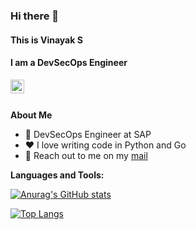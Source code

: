 ### Hi there 👋

#### This is Vinayak S
#### I am a DevSecOps Engineer


<a href="https://www.linkedin.com/in/vinayaks439/">
  <img align="left" alt="Vinayak's LinkedIN" width="22px" src="https://raw.githubusercontent.com/peterthehan/peterthehan/master/assets/linkedin.svg" />
</a>

<br />
<br />

**About Me**
- 💼 DevSecOps Engineer at SAP
- ❤️ I love writing code in Python and Go
- 💬 Reach out to me on my [mail](mailto:vinayaks439@gmail.com)

**Languages and Tools:**  


[![Anurag's GitHub stats](https://github-readme-stats.vercel.app/api?username=Vinayaks439&count_private=true&include_all_commits=true&hide=issues&show_icons=true&theme=cobalt&custom_title=Github%20Stats)](https://github.com/anuraghazra/github-readme-stats)

[![Top Langs](https://github-readme-stats.vercel.app/api/top-langs/?username=Vinayaks439&theme=dracula&layout=compact)](https://github.com/anuraghazra/github-readme-stats)




